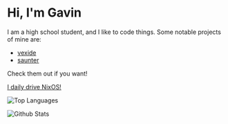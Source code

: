 # Hi, I'm Gavin

I am a high school student, and I like to code things.
Some notable projects of mine are:
- [vexide](https://vexide.dev)
- [saunter](https://github.com/gavin-niederman/saunter)

Check them out if you want!

[I daily drive NixOS!](https://github.com/gavin-niederman/nixfiles)

![Top Languages](https://github-readme-stats.vercel.app/api/top-langs/?username=gavin-niederman&theme=catppuccin_mocha&show_icons=true&hide_border=true&layout=compact)

![Github Stats](https://github-readme-streak-stats.herokuapp.com/?user=gavin-niederman&theme=catppuccin-mocha&hide_border=true)
